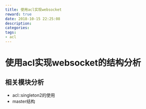 ```yaml
---
title: 使用acl实现websocket
reward: true
date: 2018-10-15 22:25:08
description:
categories:
tags:
- acl
---
```


# 使用acl实现websocket的结构分析

## 相关模块分析

- acl::singleton2的使用
- master结构